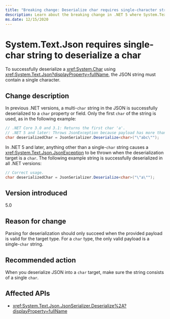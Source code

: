 ```yaml
---
title: "Breaking change: Deserialize char requires single-character string"
description: Learn about the breaking change in .NET 5 where System.Text.Json requires a single-char string in the JSON when deserializing to a char target.
ms.date: 12/15/2020
---
```

# System.Text.Json requires single-char string to deserialize a char

To successfully deserialize a <xref:System.Char> using <xref:System.Text.Json?displayProperty=fullName>, the JSON string must contain a single character.

## Change description

In previous .NET versions, a multi-`char` string in the JSON is successfully deserialized to a `char` property or field. Only the first `char` of the string is used, as in the following example:

```csharp
// .NET Core 3.0 and 3.1: Returns the first char 'a'.
// .NET 5 and later: Throws JsonException because payload has more than one char.
char deserializedChar = JsonSerializer.Deserialize<char>("\"abc\"");
```

In .NET 5 and later, anything other than a single-`char` string causes a <xref:System.Text.Json.JsonException> to be thrown when the deserialization target is a `char`. The following example string is successfully deserialized in all .NET versions:

```csharp
// Correct usage.
char deserializedChar = JsonSerializer.Deserialize<char>("\"a\"");
```

## Version introduced

5.0

## Reason for change

Parsing for deserialization should only succeed when the provided payload is valid for the target type. For a `char` type, the only valid payload is a single-`char` string.

## Recommended action

When you deserialize JSON into a `char` target, make sure the string consists of a single `char`.

## Affected APIs

- <xref:System.Text.Json.JsonSerializer.Deserialize%2A?displayProperty=fullName>

<!--

### Affected APIs

- `Overload:System.Text.Json.JsonSerializer.Deserialize`

### Category

Serialization

-->
